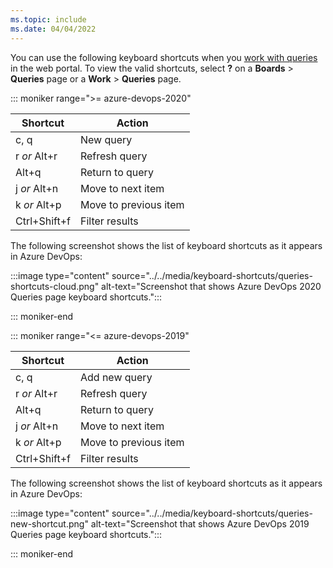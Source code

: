 ```yaml
---
ms.topic: include
ms.date: 04/04/2022
---
```


<a id="queries-web-portal-shortcuts"></a>

You can use the following keyboard shortcuts when you [work with queries](../../boards/queries/using-queries.md) in the web portal. To view the valid shortcuts, select **?** on a **Boards** > **Queries** page or a **Work** > **Queries** page.

::: moniker range=">= azure-devops-2020"

|Shortcut|Action|
|---|---|
|c, q|New query|
|r *or* Alt+r|Refresh query|
|Alt+q|Return to query|
|j *or* Alt+n|Move to next item|
|k *or* Alt+p|Move to previous item|
|Ctrl+Shift+f|Filter results|

The following screenshot shows the list of keyboard shortcuts as it appears in Azure DevOps:

:::image type="content" source="../../media/keyboard-shortcuts/queries-shortcuts-cloud.png" alt-text="Screenshot that shows Azure DevOps 2020 Queries page keyboard shortcuts.":::

::: moniker-end

::: moniker range="<= azure-devops-2019"

|Shortcut|Action|
|---|---|
|c, q|Add new query|
|r *or* Alt+r|Refresh query|
|Alt+q|Return to query|
|j *or* Alt+n|Move to next item|
|k *or* Alt+p|Move to previous item|
|Ctrl+Shift+f|Filter results|

The following screenshot shows the list of keyboard shortcuts as it appears in Azure DevOps:

:::image type="content" source="../../media/keyboard-shortcuts/queries-new-shortcut.png" alt-text="Screenshot that shows Azure DevOps 2019 Queries page keyboard shortcuts.":::

::: moniker-end
